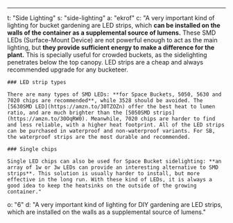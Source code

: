 ---
t: "Side Lighting"
s: "side-lighting"
a: "ekrof"
c: "A very important kind of lighting for bucket gardening are LED strips, which **can be installed on the walls of the container as a supplemental source of lumens.** These SMD LEDs (Surface-Mount Device) are not powerful enough to act as the main lighting, but **they provide sufficient energy to make a difference for the plant.** This is specially useful for crowded buckets, as the sidelighting penetrates below the top canopy. LED strips are a cheap and always recommended upgrade for any bucketeer.

    ### LED strip types

    There are many types of SMD LEDs: **for Space Buckets, 5050, 5630 and 7020 chips are recommended**, while 3528 should be avoided. The [5630SMD LED](https://amzn.to/30TZOZn) offer the best heat to lumen ratio, and are much brighter than the [5050SMD strips](https://amzn.to/30OqRW0). Meanwhile, 7020 chips are harder to find and less reliable, with a higher heat footprint. All of the LED strips can be purchased in waterproof and non-waterproof variants. For SB, the waterproof strips are the most durable and recommended.

    ### Single chips

    Single LED chips can also be used for Space Bucket sidelighting: **an array of 1w or 3w LEDs can provide an interesting alternative to SMD strips**. This solution is usually harder to install, but more effective in the long run. With these kind of LEDs, it is always a good idea to keep the heatsinks on the outside of the growing container."
o: "6"
d: "A very important kind of lighting for DIY gardening are LED strips, which are installed on the walls as a supplemental source of lumens."